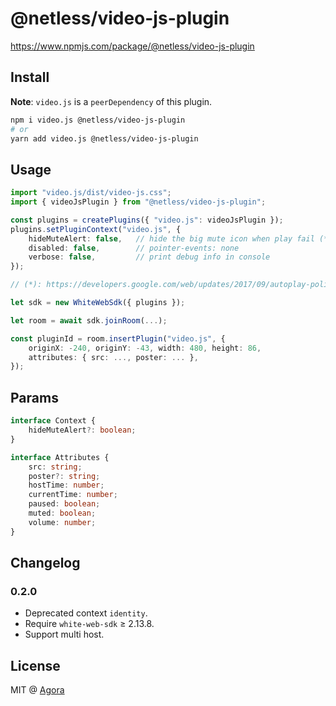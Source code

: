 # @netless/video-js-plugin

https://www.npmjs.com/package/@netless/video-js-plugin

## Install

**Note**: `video.js` is a `peerDependency` of this plugin.

```bash
npm i video.js @netless/video-js-plugin
# or
yarn add video.js @netless/video-js-plugin
```

## Usage

```ts
import "video.js/dist/video-js.css";
import { videoJsPlugin } from "@netless/video-js-plugin";

const plugins = createPlugins({ "video.js": videoJsPlugin });
plugins.setPluginContext("video.js", {
    hideMuteAlert: false,   // hide the big mute icon when play fail (*)
    disabled: false,        // pointer-events: none
    verbose: false,         // print debug info in console
});

// (*): https://developers.google.com/web/updates/2017/09/autoplay-policy-changes

let sdk = new WhiteWebSdk({ plugins });

let room = await sdk.joinRoom(...);

const pluginId = room.insertPlugin("video.js", {
    originX: -240, originY: -43, width: 480, height: 86,
    attributes: { src: ..., poster: ... },
});
```

## Params

```ts
interface Context {
    hideMuteAlert?: boolean;
}

interface Attributes {
    src: string;
    poster?: string;
    hostTime: number;
    currentTime: number;
    paused: boolean;
    muted: boolean;
    volume: number;
}
```

## Changelog

### 0.2.0

- Deprecated context `identity`.
- Require `white-web-sdk` &ge; 2.13.8.
- Support multi host.

## License

MIT @ [Agora](https://agora.io)
